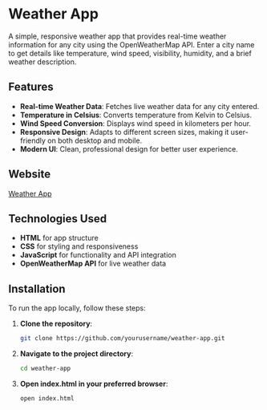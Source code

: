 # Weather App

A simple, responsive weather app that provides real-time weather information for any city using the OpenWeatherMap API. Enter a city name to get details like temperature, wind speed, visibility, humidity, and a brief weather description.

## Features

- **Real-time Weather Data**: Fetches live weather data for any city entered.
- **Temperature in Celsius**: Converts temperature from Kelvin to Celsius.
- **Wind Speed Conversion**: Displays wind speed in kilometers per hour.
- **Responsive Design**: Adapts to different screen sizes, making it user-friendly on both desktop and mobile.
- **Modern UI**: Clean, professional design for better user experience.

## Website

[Weather App](https://sagararora90.github.io/Weather-App/)

## Technologies Used

- **HTML** for app structure
- **CSS** for styling and responsiveness
- **JavaScript** for functionality and API integration
- **OpenWeatherMap API** for live weather data

## Installation

To run the app locally, follow these steps:

1. **Clone the repository**:
   ```bash
   git clone https://github.com/yourusername/weather-app.git

2. **Navigate to the project directory**:
   ```bash
   cd weather-app
3. **Open index.html in your preferred browser**:
   ```bash
   open index.html


    
   
